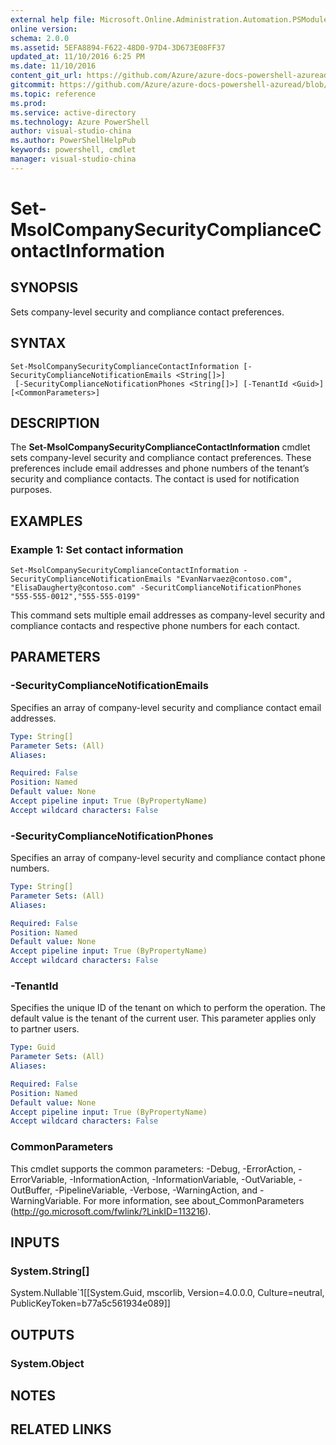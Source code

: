 ```yaml
---
external help file: Microsoft.Online.Administration.Automation.PSModule.dll-Help.xml
online version:
schema: 2.0.0
ms.assetid: 5EFA8894-F622-48D0-97D4-3D673E08FF37
updated_at: 11/10/2016 6:25 PM
ms.date: 11/10/2016
content_git_url: https://github.com/Azure/azure-docs-powershell-azuread/blob/live/Azure%20AD%20Cmdlets/MSOnline/v1/Set-MsolCompanySecurityComplianceContactInformation.md
gitcommit: https://github.com/Azure/azure-docs-powershell-azuread/blob/f20974f1694733a8d0f8cf150cad0f34dfdb2d1c/Azure%20AD%20Cmdlets/MSOnline/v1/Set-MsolCompanySecurityComplianceContactInformation.md
ms.topic: reference
ms.prod: 
ms.service: active-directory
ms.technology: Azure PowerShell
author: visual-studio-china
ms.author: PowerShellHelpPub
keywords: powershell, cmdlet
manager: visual-studio-china
---
```


# Set-MsolCompanySecurityComplianceContactInformation

## SYNOPSIS
Sets company-level security and compliance contact preferences.

## SYNTAX

```
Set-MsolCompanySecurityComplianceContactInformation [-SecurityComplianceNotificationEmails <String[]>]
 [-SecurityComplianceNotificationPhones <String[]>] [-TenantId <Guid>] [<CommonParameters>]
```

## DESCRIPTION
The **Set-MsolCompanySecurityComplianceContactInformation** cmdlet sets company-level security and compliance contact preferences.
These preferences include email addresses and phone numbers of the tenant’s security and compliance contacts.
The contact is used for notification purposes.


## EXAMPLES

### Example 1: Set contact information
```
Set-MsolCompanySecurityComplianceContactInformation -SecurityComplianceNotificationEmails "EvanNarvaez@contoso.com", "ElisaDaugherty@contoso.com" -SecuritComplianceNotificationPhones "555-555-0012","555-555-0199"
```

This command sets multiple email addresses as company-level security and compliance contacts and respective phone numbers for each contact.


## PARAMETERS

### -SecurityComplianceNotificationEmails
Specifies an array of company-level security and compliance contact email addresses.

```yaml
Type: String[]
Parameter Sets: (All)
Aliases:

Required: False
Position: Named
Default value: None
Accept pipeline input: True (ByPropertyName)
Accept wildcard characters: False
```

### -SecurityComplianceNotificationPhones
Specifies an array of company-level security and compliance contact phone numbers.

```yaml
Type: String[]
Parameter Sets: (All)
Aliases:

Required: False
Position: Named
Default value: None
Accept pipeline input: True (ByPropertyName)
Accept wildcard characters: False
```

### -TenantId
Specifies the unique ID of the tenant on which to perform the operation.
The default value is the tenant of the current user.
This parameter applies only to partner users.


```yaml
Type: Guid
Parameter Sets: (All)
Aliases:

Required: False
Position: Named
Default value: None
Accept pipeline input: True (ByPropertyName)
Accept wildcard characters: False
```

### CommonParameters
This cmdlet supports the common parameters: -Debug, -ErrorAction, -ErrorVariable, -InformationAction, -InformationVariable, -OutVariable, -OutBuffer, -PipelineVariable, -Verbose, -WarningAction, and -WarningVariable. For more information, see about_CommonParameters (http://go.microsoft.com/fwlink/?LinkID=113216).

## INPUTS

### System.String[]
System.Nullable`1[[System.Guid, mscorlib, Version=4.0.0.0, Culture=neutral, PublicKeyToken=b77a5c561934e089]]

## OUTPUTS

### System.Object

## NOTES

## RELATED LINKS
